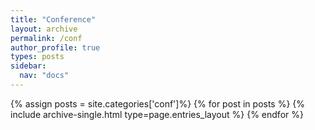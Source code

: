 ```yaml
---
title: "Conference"
layout: archive
permalink: /conf
author_profile: true
types: posts
sidebar:
  nav: "docs"
---
```


{% assign posts = site.categories['conf']%}
{% for post in posts %}
  {% include archive-single.html type=page.entries_layout %}
{% endfor %}
